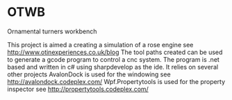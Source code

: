 OTWB
====

Ornamental turners workbench

This project is aimed a creating a simulation of a rose engine see http://www.otinexperiences.co.uk/blog
The tool paths created can be used to generate a gcode program to control a cnc system.
The program is .net based and written in c# using sharpdevelop as the ide.
It relies on several other projects
AvalonDock is used for the windowing see http://avalondock.codeplex.com/
Wpf.Propertytools is used for the property inspector see  http://propertytools.codeplex.com/
